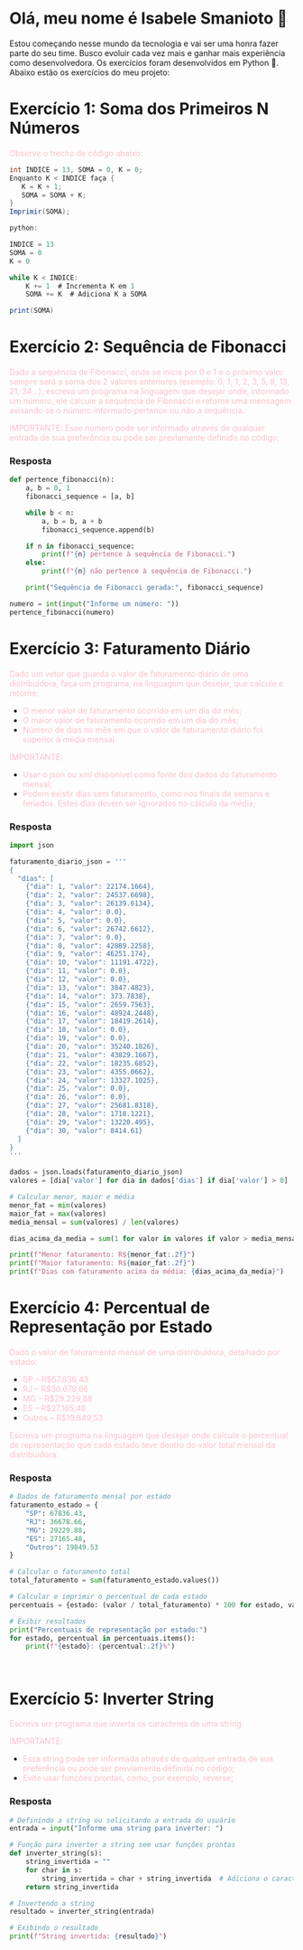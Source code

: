 # Olá, meu nome é Isabele Smanioto :wave:

Estou começando nesse mundo da tecnologia e vai ser uma honra fazer parte do seu time. Busco evoluir cada vez mais e ganhar mais experiência como desenvolvedora. Os exercícios foram desenvolvidos em Python :snake:. Abaixo estão os exercícios do meu projeto:

# Exercício 1: Soma dos Primeiros N Números

<span style="color: pink;">Observe o trecho de código abaixo:</span>

```java
int INDICE = 13, SOMA = 0, K = 0;
Enquanto K < INDICE faça {
   K = K + 1;
   SOMA = SOMA + K;
}
Imprimir(SOMA);

python:

INDICE = 13
SOMA = 0
K = 0

while K < INDICE:
    K += 1  # Incrementa K em 1
    SOMA += K  # Adiciona K a SOMA

print(SOMA)

```


# Exercício 2: Sequência de Fibonacci

<span style="color: pink;">Dado a sequência de Fibonacci, onde se inicia por 0 e 1 e o próximo valor sempre será a soma dos 2 valores anteriores (exemplo: 0, 1, 1, 2, 3, 5, 8, 13, 21, 34...), escreva um programa na linguagem que desejar onde, informado um número, ele calcule a sequência de Fibonacci e retorne uma mensagem avisando se o número informado pertence ou não a sequência.</span>

<span style="color: pink;">IMPORTANTE: Esse número pode ser informado através de qualquer entrada de sua preferência ou pode ser previamente definido no código;</span>

### **Resposta**

```python
def pertence_fibonacci(n):
    a, b = 0, 1
    fibonacci_sequence = [a, b]

    while b < n:
        a, b = b, a + b
        fibonacci_sequence.append(b)

    if n in fibonacci_sequence:
        print(f"{n} pertence à sequência de Fibonacci.")
    else:
        print(f"{n} não pertence à sequência de Fibonacci.")

    print("Sequência de Fibonacci gerada:", fibonacci_sequence)

numero = int(input("Informe um número: "))
pertence_fibonacci(numero)


````


# Exercício 3: Faturamento Diário

<span style="color: pink;">Dado um vetor que guarda o valor de faturamento diário de uma distribuidora, faça um programa, na linguagem que desejar, que calcule e retorne:</span>
- <span style="color: pink;">O menor valor de faturamento ocorrido em um dia do mês;</span>
- <span style="color: pink;">O maior valor de faturamento ocorrido em um dia do mês;</span>
- <span style="color: pink;">Número de dias no mês em que o valor de faturamento diário foi superior à média mensal.</span>

<span style="color: pink;">IMPORTANTE:</span>
- <span style="color: pink;">Usar o json ou xml disponível como fonte dos dados do faturamento mensal;</span>
- <span style="color: pink;">Podem existir dias sem faturamento, como nos finais de semana e feriados. Estes dias devem ser ignorados no cálculo da média;</span>

### **Resposta**

```python
import json

faturamento_diario_json = '''
{
  "dias": [
    {"dia": 1, "valor": 22174.1664},
    {"dia": 2, "valor": 24537.6698},
    {"dia": 3, "valor": 26139.6134},
    {"dia": 4, "valor": 0.0},
    {"dia": 5, "valor": 0.0},
    {"dia": 6, "valor": 26742.6612},
    {"dia": 7, "valor": 0.0},
    {"dia": 8, "valor": 42889.2258},
    {"dia": 9, "valor": 46251.174},
    {"dia": 10, "valor": 11191.4722},
    {"dia": 11, "valor": 0.0},
    {"dia": 12, "valor": 0.0},
    {"dia": 13, "valor": 3847.4823},
    {"dia": 14, "valor": 373.7838},
    {"dia": 15, "valor": 2659.7563},
    {"dia": 16, "valor": 48924.2448},
    {"dia": 17, "valor": 18419.2614},
    {"dia": 18, "valor": 0.0},
    {"dia": 19, "valor": 0.0},
    {"dia": 20, "valor": 35240.1826},
    {"dia": 21, "valor": 43829.1667},
    {"dia": 22, "valor": 18235.6852},
    {"dia": 23, "valor": 4355.0662},
    {"dia": 24, "valor": 13327.1025},
    {"dia": 25, "valor": 0.0},
    {"dia": 26, "valor": 0.0},
    {"dia": 27, "valor": 25681.8318},
    {"dia": 28, "valor": 1718.1221},
    {"dia": 29, "valor": 13220.495},
    {"dia": 30, "valor": 8414.61}
  ]
}
'''

dados = json.loads(faturamento_diario_json)
valores = [dia['valor'] for dia in dados['dias'] if dia['valor'] > 0]  

# Calcular menor, maior e média
menor_fat = min(valores)
maior_fat = max(valores)
media_mensal = sum(valores) / len(valores)

dias_acima_da_media = sum(1 for valor in valores if valor > media_mensal)

print(f"Menor faturamento: R${menor_fat:.2f}")
print(f"Maior faturamento: R${maior_fat:.2f}")
print(f"Dias com faturamento acima da média: {dias_acima_da_media}")

````

# Exercício 4: Percentual de Representação por Estado

<span style="color: pink;">Dado o valor de faturamento mensal de uma distribuidora, detalhado por estado:</span>
- <span style="color: pink;">SP – R$67.836,43</span>
- <span style="color: pink;">RJ – R$36.678,66</span>
- <span style="color: pink;">MG – R$29.229,88</span>
- <span style="color: pink;">ES – R$27.165,48</span>
- <span style="color: pink;">Outros – R$19.849,53</span>

<span style="color: pink;">Escreva um programa na linguagem que desejar onde calcule o percentual de representação que cada estado teve dentro do valor total mensal da distribuidora.</span>

### **Resposta**

```python
# Dados de faturamento mensal por estado
faturamento_estado = {
    "SP": 67836.43,
    "RJ": 36678.66,
    "MG": 29229.88,
    "ES": 27165.48,
    "Outros": 19849.53
}

# Calcular o faturamento total
total_faturamento = sum(faturamento_estado.values())

# Calcular e imprimir o percentual de cada estado
percentuais = {estado: (valor / total_faturamento) * 100 for estado, valor in faturamento_estado.items()}

# Exibir resultados
print("Percentuais de representação por estado:")
for estado, percentual in percentuais.items():
    print(f"{estado}: {percentual:.2f}%")




```
# Exercício 5: Inverter String

<span style="color: pink;">Escreva um programa que inverta os caracteres de uma string.</span>

<span style="color: pink;">IMPORTANTE:</span>
- <span style="color: pink;">Essa string pode ser informada através de qualquer entrada de sua preferência ou pode ser previamente definida no código;</span>
- <span style="color: pink;">Evite usar funções prontas, como, por exemplo, reverse;</span>

### **Resposta**

```python
# Definindo a string ou solicitando a entrada do usuário
entrada = input("Informe uma string para inverter: ")

# Função para inverter a string sem usar funções prontas
def inverter_string(s):
    string_invertida = ""
    for char in s:
        string_invertida = char + string_invertida  # Adiciona o caractere no início
    return string_invertida

# Invertendo a string
resultado = inverter_string(entrada)

# Exibindo o resultado
print(f"String invertida: {resultado}")

```

